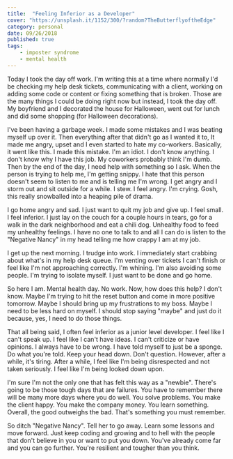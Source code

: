 ```yaml
---
title:  "Feeling Inferior as a Developer"
cover: "https://unsplash.it/1152/300/?random?TheButterflyoftheEdge"
category: personal
date: 09/26/2018
published: true
tags:
    - imposter syndrome
    - mental health
---
```


Today I took the day off work. I'm writing this at a time where normally I'd be checking my help desk tickets, communicating with a client, working on adding some code or content or fixing something that is broken. Those are the many things I could be doing right now but instead, I took the day off. My boyfriend and I decorated the house for Halloween, went out for lunch and did some shopping (for Halloween decorations).

I've been having a garbage week. I made some mistakes and I was beating myself up over it. Then everything after that didn't go as I wanted it to, It made me angry, upset and I even started to hate my co-workers. Basically, it went like this. I made this mistake. I'm an idiot. I don't know anything. I don't know why I have this job. My coworkers probably think I'm dumb. Then by the end of the day, I need help with something so I ask. When the person is trying to help me, I'm getting snippy. I hate that this person doesn't seem to listen to me and is telling me I'm wrong. I get angry and I storm out and sit outside for a while. I stew. I feel angry. I'm crying. Gosh, this really snowballed into a heaping pile of drama.

I go home angry and sad. I just want to quit my job and give up. I feel small. I feel inferior. I just lay on the couch for a couple hours in tears, go for a walk in the dark neighborhood and eat a chili dog. Unhealthy food to feed my unhealthy feelings. I have no one to talk to and all I can do is listen to the "Negative Nancy" in my head telling me how crappy I am at my job.

I get up the next morning. I trudge into work. I immediately start crabbing about what's in my help desk queue. I'm venting over tickets I can't finish or feel like I'm not approaching correctly. I'm whining. I'm also avoiding some people. I'm trying to isolate myself. I just want to be done and go home. 

So here I am. Mental health day. No work. Now, how does this help? I don't know. Maybe I'm trying to hit the reset button and come in more positive tomorrow. Maybe I should bring up my frustrations to my boss. Maybe I need to be less hard on myself. I should stop saying "maybe" and just do it because, yes, I need to do those things. 

That all being said, I often feel inferior as a junior level developer. I feel like I can't speak up. I feel like I can't have ideas. I can't criticize or have opinions. I always have to be wrong. I have told myself to just be a sponge. Do what you're told. Keep your head down. Don't question. However, after a while, it's tiring. After a while, I feel like I'm being disrespected and not taken seriously. I feel like I'm being looked down upon. 

I'm sure I'm not the only one that has felt this way as a "newbie". There's going to be those tough days that are failures. You have to remember there will be many more days where you do well. You solve problems. You make the client happy. You make the company money. You learn something. Overall, the good outweighs the bad. That's something you must remember. 

So ditch "Negative Nancy". Tell her to go away. Learn some lessons and move forward. Just keep coding and growing and to hell with the people that don't believe in you or want to put you down. You've already come far and you can go further. You're resilient and tougher than you think. 

